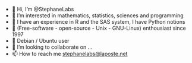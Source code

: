 - 👋 Hi, I’m @StephaneLabs
- 👀 I’m interested in mathematics, statistics, sciences and programming   
- 🌱 I have an experience in R and the SAS system, I have Python notions
- 🐧 (Free-software - open-source - Unix - GNU-Linux) enthousiast since 1997
- 🐧 Debian / Ubuntu user
- 💞️ I’m looking to collaborate on ...
- 📫 How to reach me stephanelabs@laposte.net

<!---
StephaneLab/StephaneLab is a ✨ special ✨ repository because its `README.md` (this file) appears on your GitHub profile.
You can click the Preview link to take a look at your changes.
--->

